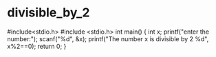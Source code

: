 # divisible_by_2
#include<stdio.h>
#include <stdio.h>
int main()
{
int x;
printf("enter the number:");
scanf("%d", &x);
printf("The number x is divisible by 2 %d", x%2==0);
return 0;
}
